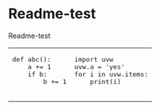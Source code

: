 # Readme-test
Readme-test

<table><tr>
   <td><pre>
def abc():
    a += 1
    if b:
        b += 1
   </pre></td>
   <td><pre>
import uvw
uvw.a = 'yes'
for i in uvw.items:
    print(i)
   </pre></td>
</tr></table>
   
